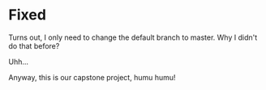 # Fixed
Turns out, I only need to change the default branch to master. Why I didn't do that before?

Uhh... 

Anyway, this is our capstone project, humu humu!
